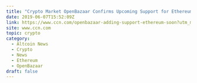 ```yaml
---
title: "Crypto Market OpenBazaar Confirms Upcoming Support for Ethereum"
date: 2019-06-07T15:52:09Z
link: https://www.ccn.com/openbazaar-adding-support-ethereum-soon?utm_medium=RSS&utm_source=hune
site: www.ccn.com
topic: crypto
category:
  - Altcoin News
  - Crypto
  - News
  - Ethereum
  - OpenBazaar
draft: false
---
```

